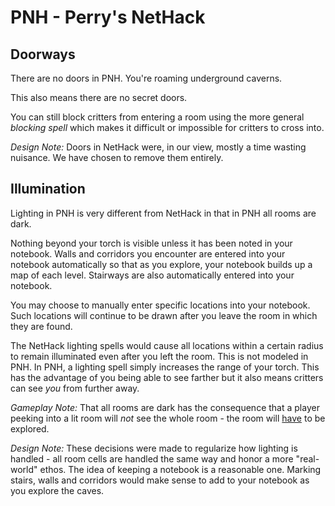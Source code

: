 # PNH - Perry's NetHack

## Doorways

There are no doors in PNH. You're roaming underground caverns.

This also means there are no secret doors.

You can still block critters from entering a room using the more general
*blocking spell* which makes it difficult or impossible for critters to
cross into.

*Design Note:* Doors in NetHack were, in our view, mostly a time
wasting nuisance. We have chosen to remove them entirely.

## Illumination

Lighting in PNH is very different from NetHack in that in PNH all rooms
are dark.

Nothing beyond your torch is visible unless it has been noted
in your notebook. Walls and corridors you encounter are entered into
your notebook automatically so that as you explore, your notebook builds
up a map of each level. Stairways are also automatically entered into
your notebook.

You may choose to manually enter specific locations into your notebook.
Such locations will continue to be drawn after you leave the room in
which they are found.

The NetHack lighting spells would cause all locations within a certain
radius to remain illuminated even after you left the room. This is not
modeled in PNH. In PNH, a lighting spell simply increases the range of
your torch. This has the advantage of you being able to see farther but
it also means critters can see *you* from further away.

*Gameplay Note:* That all rooms are dark has the consequence that a
player peeking into a lit room will *not* see the whole room - the
room will <u>have</u> to be explored.

*Design Note:* These decisions were made to regularize how lighting
is handled - all room cells are handled the same way and honor a more
"real-world" ethos. The idea of keeping a notebook is a reasonable one.
Marking stairs, walls and corridors would make sense to add to your
notebook as you explore the caves.
